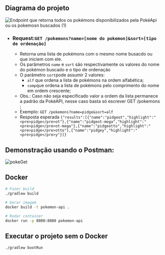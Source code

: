 
## Diagrama do projeto
![Endpoint que retorna todos os pokémons disponibilizados pela PokéApi ou os pokemosn buscados (1)](https://user-images.githubusercontent.com/81039247/170919147-590643a7-bd6d-4809-919d-c99bf7281740.png)
 
  - ### Request:`GET /pokemons?name=[nome do pokemon]&sort=[tipo de ordenação]`
    - Retorna uma lista de pokémons com o mesmo nome busacdo ou que iniciem com ele.
    - Os parâmetros `name` e `sort` são respectivamente os valores do nome do pokémon buscado e o tipo de ordenação
    - O parâmetro `sort`pode assumir 2 valores:
      - `alf` que ordena a lista de pokémons na ordem alfabética;
      - `comp`que ordena a lista de pokémons pelo comprimento do nome em ordem crescente;
    - Obs.: Caso não seja especificado valor a ordem da lista permanece a padrão da PokéAPI, nesse caso basta só escrever GET /pokemons ;
    - Exemplo: `GET /pokemons?name=pidge&sort=alf`
    - Resposta esperada `{"results":[{"name":"pidgeot","highlight":"<pre>pidge</pre>ot"},{"name":"pidgeot-mega","highlight":"         <pre>pidge</pre>ot-mega"},{"name":"pidgeotto","highlight":"<pre>pidge</pre>otto"},{"name":"pidgey","highlight":"                 <pre>pidge</pre>y"}]}`

## Demonstração usando o Postman:
    
  ![pokeGet](https://user-images.githubusercontent.com/81039247/170880512-6d2e116a-8605-4e41-b704-15ddfb9a55b8.gif)
    
## Docker
      
```bash
# Fazer build
./gradlew build
      
# Gerar imagem
docker build -t pokemon-api .

# Rodar container
docker run -p 8080:8080 pokemon-api   
```
## Executar o projeto sem o Docker
```bash 
./gradlew bootRun
```
